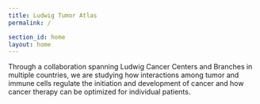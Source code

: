 ```yaml
---
title: Ludwig Tumor Atlas
permalink: /

section_id: home
layout: home
---
```


Through a collaboration spanning Ludwig Cancer Centers and Branches in multiple countries, we are studying how interactions among tumor and immune cells regulate the initiation and development of cancer and how cancer therapy can be optimized for individual patients.
